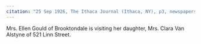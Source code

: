 ```yaml
---
citation: "25 Sep 1926, The Ithaca Journal (Ithaca, NY), p3, newspapers.com"
---
```

Mrs. Ellen Gould of Brooktondale is visiting her daughter, Mrs. Clara Van Alstyne of 521 Linn Street.